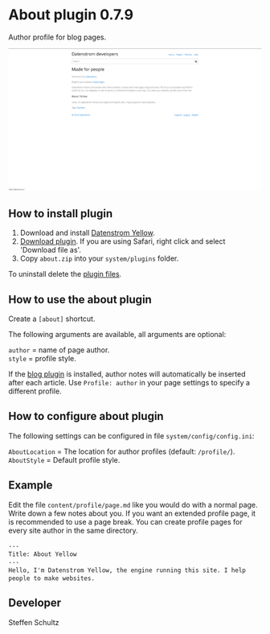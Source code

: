 About plugin 0.7.9
==================
Author profile for blog pages. 

<p align="center"><img src="about-screenshot.png?raw=true" alt="Screenshot"></p>

## How to install plugin

1. Download and install [Datenstrom Yellow](https://github.com/datenstrom/yellow/).
2. [Download plugin](https://github.com/schulle4u/yellow-plugins-schulle4u/raw/master/zip/about.zip). If you are using Safari, right click and select 'Download file as'.
3. Copy `about.zip` into your `system/plugins` folder.

To uninstall delete the [plugin files](update.ini).

## How to use the about plugin

Create a `[about]` shortcut. 

The following arguments are available, all arguments are optional:

`author` = name of page author.   
`style` = profile style. 

If the [blog plugin](https://github.com/datenstrom/yellow-plugins/tree/master/blog) is installed, author notes will automatically be inserted after each article. Use `Profile: author` in your page settings to specify a different profile. 

## How to configure about plugin

The following settings can be configured in file `system/config/config.ini`:

`AboutLocation` = The location for author profiles (default: `/profile/`).   
`AboutStyle` = Default profile style. 

## Example

Edit the file `content/profile/page.md` like you would do with a normal page. Write down a few notes about you. If you want an extended profile page, it is recommended to use a page break. You can create profile pages for every site author in the same directory. 

```
---
Title: About Yellow
---
Hello, I'm Datenstrom Yellow, the engine running this site. I help people to make websites. 
```

## Developer

Steffen Schultz
